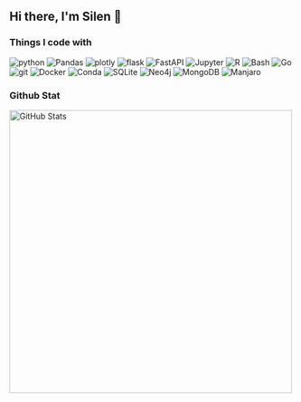 ## Hi there, I'm Silen 👋

### Things I code with

<p>
<img alt="python" src="https://img.shields.io/badge/-Python-356f9e?style=flat-square&logo=Python&logoColor=white" />
<img alt="Pandas" src="https://img.shields.io/badge/-Pandas-e70488?style=flat-square&logo=pandas&logoColor=white" />
<img alt="plotly" src="https://img.shields.io/badge/-Plotly-457ad2?style=flat-square&logo=plotly&logoColor=white" />
<img alt="flask" src="https://img.shields.io/badge/-Flask-444444?style=flat-square&logo=flask&logoColor=white" />
<img alt="FastAPI" src="https://img.shields.io/badge/-FastAPI-059487?style=flat-square&logo=fastapi&logoColor=white" />
<img alt="Jupyter" src="https://img.shields.io/badge/-Jupyter-f37524?style=flat-square&logo=Jupyter&logoColor=white" />
<img alt="R" src="https://img.shields.io/badge/-R-276DC3?style=flat-square&logo=R&logoColor=white">
<img alt="Bash" src="https://img.shields.io/badge/-Bash-444444?style=flat-square&logo=gnubash&logoColor=white" />
<img alt="Go" src="https://img.shields.io/badge/-Go-007896?style=flat-square&logo=Go&logoColor=white" />
<img alt="git" src="https://img.shields.io/badge/-Git-F05032?style=flat-square&logo=git&logoColor=white" />
<img alt="Docker" src="https://img.shields.io/badge/-Docker-46a2f1?style=flat-square&logo=docker&logoColor=white" />
<img alt="Conda" src="https://img.shields.io/badge/-Anaconda-35bfa4?style=flat-square&logo=anaconda&logoColor=white" />
<img alt="SQLite" src="https://img.shields.io/badge/-SQLite-044a64?style=flat-square&logo=sqlite&logoColor=white" />
<img alt="Neo4j" src="https://img.shields.io/badge/-Neo4j-018bff?style=flat-square&logo=neo4j&logoColor=white" />
<img alt="MongoDB" src="https://img.shields.io/badge/-MongoDB-023430?style=flat-square&logo=mongodb&logoColor=white" />
<img alt="Manjaro" src="https://img.shields.io/badge/-Manjaro-35bfa4?style=flat-square&logo=manjaro&logoColor=white" />
</p>

### Github Stat

<img width="500px"  alt="GitHub Stats" src="https://github-readme-stats.vercel.app/api?username=SilenWang&count_private=true&show_icons=true"/>
